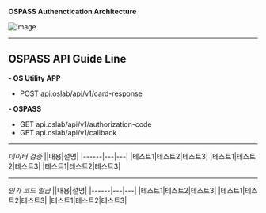 **OSPASS Authenctication Architecture**

![image](https://github.com/user-attachments/assets/715541f4-9763-401e-a1c3-adeb079e5366)

---

**OSPASS API Guide Line** 
---
**- OS Utility APP**
  - POST api.oslab/api/v1/card-response
  
**- OSPASS**
- GET api.oslab/api/v1/authorization-code
- GET api.oslab/api/v1/callback

---

*데이터 검증*
||내용|설명|
|------|---|---|
|테스트1|테스트2|테스트3|
|테스트1|테스트2|테스트3|
|테스트1|테스트2|테스트3|

---

*인가 코드 발급*
||내용|설명|
|------|---|---|
|테스트1|테스트2|테스트3|
|테스트1|테스트2|테스트3|
|테스트1|테스트2|테스트3|
